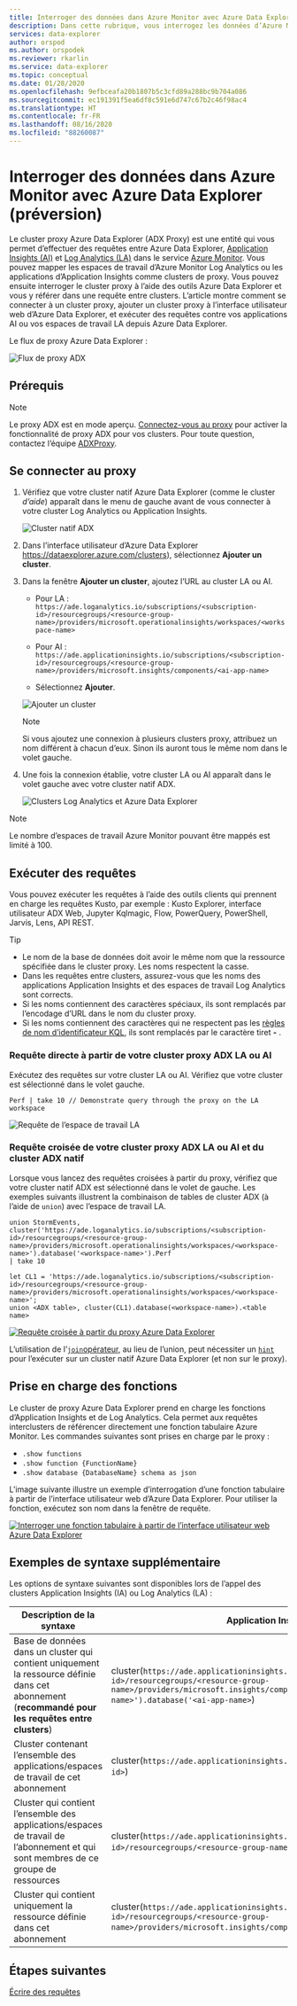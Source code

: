 ```yaml
---
title: Interroger des données dans Azure Monitor avec Azure Data Explorer (préversion)
description: Dans cette rubrique, vous interrogez les données d’Azure Monitor en créant un proxy Azure Data Explorer pour les requêtes de produit croisé avec Application Insights et Log Analytics
services: data-explorer
author: orspod
ms.author: orspodek
ms.reviewer: rkarlin
ms.service: data-explorer
ms.topic: conceptual
ms.date: 01/28/2020
ms.openlocfilehash: 9efbceafa20b1807b5c3cfd89a288bc9b704a086
ms.sourcegitcommit: ec191391f5ea6df8c591e6d747c67b2c46f98ac4
ms.translationtype: HT
ms.contentlocale: fr-FR
ms.lasthandoff: 08/16/2020
ms.locfileid: "88260087"
---
```

# <a name="query-data-in-azure-monitor-using-azure-data-explorer-preview"></a>Interroger des données dans Azure Monitor avec Azure Data Explorer (préversion)

Le cluster proxy Azure Data Explorer (ADX Proxy) est une entité qui vous permet d’effectuer des requêtes entre Azure Data Explorer, [Application Insights (AI)](/azure/azure-monitor/app/app-insights-overview) et [Log Analytics (LA)](/azure/azure-monitor/platform/data-platform-logs) dans le service [Azure Monitor](/azure/azure-monitor/). Vous pouvez mapper les espaces de travail d’Azure Monitor Log Analytics ou les applications d’Application Insights comme clusters de proxy. Vous pouvez ensuite interroger le cluster proxy à l’aide des outils Azure Data Explorer et vous y référer dans une requête entre clusters. L’article montre comment se connecter à un cluster proxy, ajouter un cluster proxy à l’interface utilisateur web d’Azure Data Explorer, et exécuter des requêtes contre vos applications AI ou vos espaces de travail LA depuis Azure Data Explorer.

Le flux de proxy Azure Data Explorer : 

![Flux de proxy ADX](media/adx-proxy/adx-proxy-flow.png)

## <a name="prerequisites"></a>Prérequis

> [!NOTE]
> Le proxy ADX est en mode aperçu. [Connectez-vous au proxy](#connect-to-the-proxy) pour activer la fonctionnalité de proxy ADX pour vos clusters. Pour toute question, contactez l’équipe [ADXProxy](mailto:adxproxy@microsoft.com).

## <a name="connect-to-the-proxy"></a>Se connecter au proxy

1. Vérifiez que votre cluster natif Azure Data Explorer (comme le cluster *d’aide*) apparaît dans le menu de gauche avant de vous connecter à votre cluster Log Analytics ou Application Insights.

    ![Cluster natif ADX](media/adx-proxy/web-ui-help-cluster.png)

1. Dans l’interface utilisateur d’Azure Data Explorer https://dataexplorer.azure.com/clusters), sélectionnez **Ajouter un cluster**.

1. Dans la fenêtre **Ajouter un cluster**, ajoutez l’URL au cluster LA ou AI. 
    
    * Pour LA : `https://ade.loganalytics.io/subscriptions/<subscription-id>/resourcegroups/<resource-group-name>/providers/microsoft.operationalinsights/workspaces/<workspace-name>`
    * Pour AI : `https://ade.applicationinsights.io/subscriptions/<subscription-id>/resourcegroups/<resource-group-name>/providers/microsoft.insights/components/<ai-app-name>`

    * Sélectionnez **Ajouter**.

    ![Ajouter un cluster](media/adx-proxy/add-cluster.png)

    >[!NOTE]
    >Si vous ajoutez une connexion à plusieurs clusters proxy, attribuez un nom différent à chacun d’eux. Sinon ils auront tous le même nom dans le volet gauche.

1. Une fois la connexion établie, votre cluster LA ou AI apparaît dans le volet gauche avec votre cluster natif ADX. 

    ![Clusters Log Analytics et Azure Data Explorer](media/adx-proxy/la-adx-clusters.png)

> [!NOTE]
> Le nombre d’espaces de travail Azure Monitor pouvant être mappés est limité à 100.

## <a name="run-queries"></a>Exécuter des requêtes

Vous pouvez exécuter les requêtes à l’aide des outils clients qui prennent en charge les requêtes Kusto, par exemple : Kusto Explorer, interface utilisateur ADX Web, Jupyter Kqlmagic, Flow, PowerQuery, PowerShell, Jarvis, Lens, API REST.

> [!TIP]
> * Le nom de la base de données doit avoir le même nom que la ressource spécifiée dans le cluster proxy. Les noms respectent la casse.
> * Dans les requêtes entre clusters, assurez-vous que les noms des applications Application Insights et des espaces de travail Log Analytics sont corrects.
> * Si les noms contiennent des caractères spéciaux, ils sont remplacés par l’encodage d’URL dans le nom du cluster proxy. 
> * Si les noms contiennent des caractères qui ne respectent pas les [règles de nom d’identificateur KQL](kusto/query/schema-entities/entity-names.md), ils sont remplacés par le caractère tiret **-** .

### <a name="direct-query-from-your-la-or-ai-adx-proxy-cluster"></a>Requête directe à partir de votre cluster proxy ADX LA ou AI

Exécutez des requêtes sur votre cluster LA ou AI. Vérifiez que votre cluster est sélectionné dans le volet gauche. 
 
```kusto
Perf | take 10 // Demonstrate query through the proxy on the LA workspace
```

![Requête de l’espace de travail LA](media/adx-proxy/query-la.png)

### <a name="cross-query-of-your-la-or-ai-adx-proxy-cluster-and-the-adx-native-cluster"></a>Requête croisée de votre cluster proxy ADX LA ou AI et du cluster ADX natif 

Lorsque vous lancez des requêtes croisées à partir du proxy, vérifiez que votre cluster natif ADX est sélectionné dans le volet de gauche. Les exemples suivants illustrent la combinaison de tables de cluster ADX (à l’aide de `union`) avec l’espace de travail LA.

```kusto
union StormEvents, cluster('https://ade.loganalytics.io/subscriptions/<subscription-id>/resourcegroups/<resource-group-name>/providers/microsoft.operationalinsights/workspaces/<workspace-name>').database('<workspace-name>').Perf
| take 10 
```

```kusto
let CL1 = 'https://ade.loganalytics.io/subscriptions/<subscription-id>/resourcegroups/<resource-group-name>/providers/microsoft.operationalinsights/workspaces/<workspace-name>';
union <ADX table>, cluster(CL1).database(<workspace-name>).<table name>
```

   [ ![Requête croisée à partir du proxy Azure Data Explorer](media/adx-proxy/cross-query-adx-proxy.png)](media/adx-proxy/cross-query-adx-proxy.png#lightbox)

L’utilisation de l’[`join`opérateur](kusto/query/joinoperator.md), au lieu de l’union, peut nécessiter un [`hint`](kusto/query/joinoperator.md#join-hints) pour l’exécuter sur un cluster natif Azure Data Explorer (et non sur le proxy). 

## <a name="function-supportability"></a>Prise en charge des fonctions

Le cluster de proxy Azure Data Explorer prend en charge les fonctions d’Application Insights et de Log Analytics.
Cela permet aux requêtes interclusters de référencer directement une fonction tabulaire Azure Monitor.
Les commandes suivantes sont prises en charge par le proxy :

* `.show functions`
* `.show function {FunctionName}`
* `.show database {DatabaseName} schema as json`

L’image suivante illustre un exemple d’interrogation d’une fonction tabulaire à partir de l’interface utilisateur web d’Azure Data Explorer. Pour utiliser la fonction, exécutez son nom dans la fenêtre de requête.

  [ ![Interroger une fonction tabulaire à partir de l’interface utilisateur web Azure Data Explorer](media/adx-proxy/function-query-adx-proxy.png)](media/adx-proxy/function-query-adx-proxy.png#lightbox)


## <a name="additional-syntax-examples"></a>Exemples de syntaxe supplémentaire

Les options de syntaxe suivantes sont disponibles lors de l’appel des clusters Application Insights (IA) ou Log Analytics (LA) :

|Description de la syntaxe  |Application Insights  |Log Analytics  |
|----------------|---------|---------|
| Base de données dans un cluster qui contient uniquement la ressource définie dans cet abonnement (**recommandé pour les requêtes entre clusters**) |   cluster(`https://ade.applicationinsights.io/subscriptions/<subscription-id>/resourcegroups/<resource-group-name>/providers/microsoft.insights/components/<ai-app-name>').database('<ai-app-name>`) | cluster(`https://ade.loganalytics.io/subscriptions/<subscription-id>/resourcegroups/<resource-group-name>/providers/microsoft.operationalinsights/workspaces/<workspace-name>').database('<workspace-name>`)     |
| Cluster contenant l’ensemble des applications/espaces de travail de cet abonnement    |     cluster(`https://ade.applicationinsights.io/subscriptions/<subscription-id>`)    |    cluster(`https://ade.loganalytics.io/subscriptions/<subscription-id>`)     |
|Cluster qui contient l’ensemble des applications/espaces de travail de l’abonnement et qui sont membres de ce groupe de ressources    |   cluster(`https://ade.applicationinsights.io/subscriptions/<subscription-id>/resourcegroups/<resource-group-name>`)      |    cluster(`https://ade.loganalytics.io/subscriptions/<subscription-id>/resourcegroups/<resource-group-name>`)      |
|Cluster qui contient uniquement la ressource définie dans cet abonnement      |    cluster(`https://ade.applicationinsights.io/subscriptions/<subscription-id>/resourcegroups/<resource-group-name>/providers/microsoft.insights/components/<ai-app-name>`)    |  cluster(`https://ade.loganalytics.io/subscriptions/<subscription-id>/resourcegroups/<resource-group-name>/providers/microsoft.operationalinsights/workspaces/<workspace-name>`)     |

## <a name="next-steps"></a>Étapes suivantes

[Écrire des requêtes](write-queries.md)
